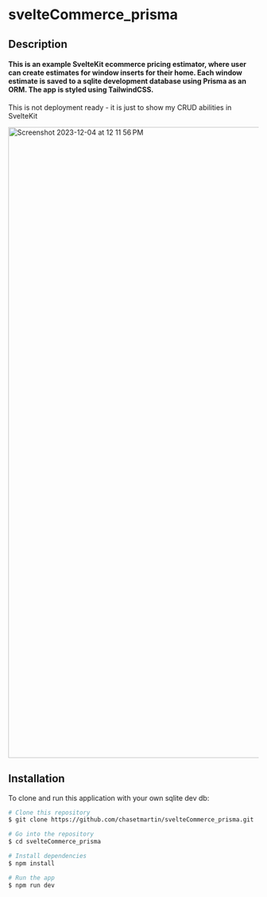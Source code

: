 # svelteCommerce_prisma

## Description

#### This is an example SvelteKit ecommerce pricing estimator, where user can create estimates for window inserts for their home. Each window estimate is saved to a sqlite development database using Prisma as an ORM. The app is styled using TailwindCSS.

This is not deployment ready - it is just to show my CRUD abilities in SvelteKit

<img width="1267" alt="Screenshot 2023-12-04 at 12 11 56 PM" src="https://github.com/chasetmartin/svelteCommerce_prisma/assets/36861079/d44c0c68-d27f-4a9d-a740-0a367aa518ab">

## Installation

To clone and run this application with your own sqlite dev db:

```bash
# Clone this repository
$ git clone https://github.com/chasetmartin/svelteCommerce_prisma.git

# Go into the repository
$ cd svelteCommerce_prisma

# Install dependencies
$ npm install

# Run the app
$ npm run dev
```
